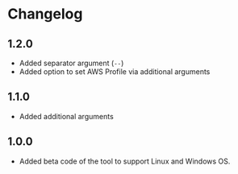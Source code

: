# Changelog

## 1.2.0

- Added separator argument (`--`)
- Added option to set AWS Profile via additional arguments

## 1.1.0

- Added additional arguments

## 1.0.0

- Added beta code of the tool to support Linux and Windows OS.
